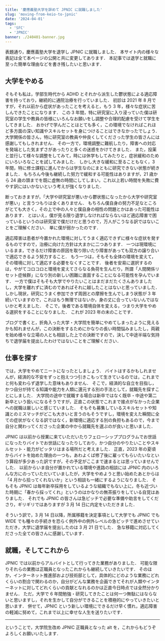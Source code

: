 ```yaml
---
title: '慶應義塾大学を辞めて JPNIC に就職しました'
slug: 'moving-from-keio-to-jpnic'
date: '2024-04-01'
tags:
  - 'SFC'
  - 'JPNIC'
banner: ./240401-banner.jpg
---
```


表題通り，慶應義塾大学を退学し JPNIC に就職しました．
本サイト内の様々な表記は全て本ページの公開と共に変更してあります．
本記事では退学と就職に至った簡単な理由などを書き残したいと思います．

## 大学をやめる

そもそも私は，学部生時代から ADHD とそれから派生した鬱状態による適応障害を持っており，継続的に通院治療を行っていました．
初診は 2021 年 8 月ですが，それ以前から症状があったことを考えると，もう 3 年，様々な症状に苦しんできたことになります．
この 3 年間，特に研究室に入り浸っていた僕は研究室の学生や教員の皆様にいろんなお願いをし調整や合理的配慮を受けて学生をしてきました．
おかげで学んだことはとても多く，この環境でなければこれほど多方面の深い知識やスキルセットを身につけることはできなかったでしょう．
大学関係の皆さん，特に研究室の教員や仲良くしてくださった学生の皆さんには感謝してもしきれません．
その一方で，環境調整に難航したり，障害への対応を発端とした気まずさがあったりと多くの迷惑をかけてきました．
また，投薬と並行して様々な調整をしてみて，時には休学もしてみたりと，症状緩和のためにいろいろなことを試してみました．
しかし大きな緩和に至ることもなく，3 年間，特に修士課程に進んでからは学生なのにまともに研究できない状態が続きました．
もちろん今後も継続した努力で緩和する可能性はありますが，21 歳から 24 歳の頭までを既に虚無の時間にしてしまい，これ以上若い時間を失敗に費やす訳にはいかないという考えが強くなりました．

断っておきますが，「大学や研究室が悪いから鬱状態になったから大学や研究室が悪い」と言うつもりは全くありません．
もちろん僕自身の努力不足なところがとても大きく，その上で中の人々と僕自身の相性の問題とかはあった可能性はあります．
とはいえ，僕が見る限り退学しなければならないほど適応障害で困っているというのは研究室で僕だけだと思うので，万人がこうなる訳ではないことをご理解ください．
単に僕が弱かったのです．

適応障害は患者が今置かれた環境に対してうまく適応できずに様々な症状を発するものですので，治療に向けた方針は大まかに二つあります．
一つは現環境にいるまま，できるだけ障害の原因を取り除いたり障害があっても双方の譲り合いで適応できるよう努力すること．
もう一つは，そもそも全体の環境を変えて，その環境に対して適応する必要をなくすことです．
後者を安易に選択するのは，やがてコロコロと環境を変えてさらなる負荷を生んだり，所謂「人間関係リセット症候群」になり別の新しい困難に直面することになる可能性を孕んでいます．
一方で僕はそもそも大学でやりたいことはまだまだたくさんありましたし，大学を離れずに済むのであればそれに越したことはないと思っていました．
しかし現状，研究にうまく参加できず周囲との摩擦を生んでしまう状態が 3 年続いていますので，これはもう無理ではないか，身の丈に合っていないんではないかと考えました．
そこで，後者である環境自体を変える，つまり大学をやめる選択をすることになりました．
これが 2023 年の末のことです．

ブログで書くと，折角入った大学・大学院を簡単にやめてしまったように見えるかも知れませんが，この決断をするためにかなりの長い時間悩みましたし，両親を始め様々な立場の人とも相談した上での決断ですので，決して中途半端な気持ちで退学届を提出したわけではないことをご理解ください．

## 仕事を探す

では，大学をやめてニートになったとしましょう．
バイトはするかもしれませんが，経済的な不安をずっと抱えつつ引きこもって生きているのでは，これまでと何も変わらず退学した意味もありません．
そこで，経済的な自立を目指し，かつ自分が持てる知識や能力を人類に還元する別の手法として，就職先を探すことにしました．
大学院の途中で就職する場合は新卒ではなく既卒・中途や第二新卒という扱いになるそうですが，正直この状態でこれまで接点がなかった企業への就職は厳しいと感じていました．
そもそも募集しているスキルセットや知識とのミスマッチがどこも大きいと言うのもそうですし，環境を変えた瞬間に全ての症状がなくなる訳ではなく，新環境に適応する別の負担もあるので，今まで自分と関わってくださった企業の中から就職先を選ぶのが良いと思いました．

JPNIC は以前から授業に来ていただいたりフェローシッププログラムでお世話になったりバイトでお世話になったりしており，かつ自分のやりたいことやスキルセット・能力がピッタリはまる場所だと考えました．
正直，2023 年の夏頃からバイトを始めた理由の一つも，あわよくば修了後に雇ってもらいたいなという算段が多少あった訳ですが，その予定がここまで速まるとは思っていませんでした．
以前からいま自分が置かれている環境や進路の相談には JPNIC 内のいろんな方にのっていただいていましたが，大学をやめようと思い始めたあとからは「4 月から拾ってくれないか」という相談も一緒にするようになりました．
そもそも JPNIC は毎年新卒採用をしているような組織でもない上に，冬も近づいた時期に「春から採ってくれ」というのはかなりの無茶振りをしている自覚はありました．
それでも JPNIC の皆さんは急ピッチで必要な準備や助言をしてくださり，ギリギリではありますが 3 月 14 日に内定をいただきました．

そういう訳で，3 月 14 日以降，所属移籍を決定事項として大学でも JPNIC でも WIDE でも種々の手続きを恐らく例外中の例外レベルの急ピッチで進めさせていただき，大学に退学届を提出したのは 3 月 21 日でした．
急な移籍に対応してくださった全ての皆さんに感謝しています．

## 就職，そしてこれから

JPNIC では以前からアルバイトとして行ってきた業務がありました．
可能な限りそれらの業務は正職員となったこれからも継続していきたいです．
そのほか，インターネット推進部および技術部として，具体的にどのような業務にどれくらいの割合で関わるのか，自分がどんな業務を企画できてそれが人類やインターネットに対してどれくらいの貢献となれるのかは正直今日時点では全然分かりません．
ただ，大学で 6 年間勉強・研究してきたことは何一つ無駄にはならないと思いますし，それを生かして自分ができることを積極的にやっていきたいと思います．
併せて，JPNIC という新しい環境にできるだけ早く慣れ，適応障害の軽減に努めて，これまで以上に幸せな人生を送りたいです．

---

ということで，大学院生改め JPNIC 正職員となった alt を，これからもどうぞよろしくお願いいたします．
